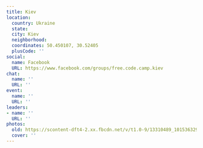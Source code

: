 ```yaml
---
title: Kiev
location:
  country: Ukraine
  state: 
  city: Kiev
  neighborhood: 
  coordinates: 50.450107, 30.52405
  plusCode: ''
social:
  name: Facebook
  URL: https://www.facebook.com/groups/free.code.camp.kiev
chat:
  name: ''
  URL: ''
event:
  name: ''
  URL: ''
leaders:
- name: ''
  URL: ''
photos:
  old: https://scontent-dft4-2.xx.fbcdn.net/v/t1.0-9/13310489_10153632970647361_6137805127348351986_n.jpg?oh=10bfbfb2859d05a29e0760b4c3f11fed&oe=5999FCB0
  cover: ''
---
```

